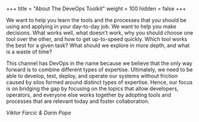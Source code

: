 +++
title = "About The DeveOps Toolkit"
weight = 100
hidden = false
+++

We want to help you learn the tools and the processes that you should be using and applying in your day-to-day job. We want to help you make decisions. What works well, what doesn't work, why you should choose one tool over the other, and how to get up-to-speed quickly. Which tool works the best for a given task? What should we explore in more depth, and what is a waste of time? 

This channel has DevOps in the name because we believe that the only way forward is to combine different types of expertise. Ultimately, we need to be able to develop, test, deploy, and operate our systems without friction caused by silos formed around distinct types of expertise. Hence, our focus is on bridging the gap by focusing on the topics that allow developers, operators, and everyone else works together by adopting tools and processes that are relevant today and foster collaboration.

*Viktor Farcic & Darin Pope*
